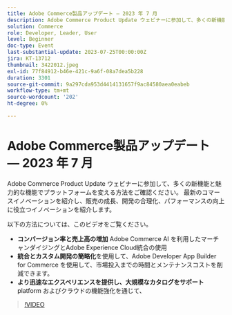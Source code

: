 ```yaml
---
title: Adobe Commerce製品アップデート — 2023 年 7 月
description: Adobe Commerce Product Update ウェビナーに参加して、多くの新機能と魅力的な機能でプラットフォームを変える方法をご確認ください。 最新のコマースイノベーションを紹介し、販売の成長、開発の合理化、パフォーマンスの向上に役立つイノベーションを紹介します。 Adobe Commerce AI を利用したマーチャンダイジングとAdobe Experience Cloud統合を使用してコンバージョン率と売上を増やす方法については、このビデオをご覧ください。  Adobe Developer App Builder for Commerce を使用すると、統合とカスタム開発を簡素化し、市場投入までの時間とメンテナンスコストを削減できます。  より迅速なエクスペリエンスを提供し、プラットフォームおよびクラウドの機能強化を通じて、大規模なカタログをサポートします。
solution: Commerce
role: Developer, Leader, User
level: Beginner
doc-type: Event
last-substantial-update: 2023-07-25T00:00:00Z
jira: KT-13712
thumbnail: 3422012.jpeg
exl-id: 77f84912-b46e-421c-9a6f-08a7dea5b228
duration: 3301
source-git-commit: 9a297cda953d4414131657f9ac84580aea0eabeb
workflow-type: tm+mt
source-wordcount: '202'
ht-degree: 0%

---
```


# Adobe Commerce製品アップデート — 2023 年 7 月

Adobe Commerce Product Update ウェビナーに参加して、多くの新機能と魅力的な機能でプラットフォームを変える方法をご確認ください。 最新のコマースイノベーションを紹介し、販売の成長、開発の合理化、パフォーマンスの向上に役立つイノベーションを紹介します。

以下の方法については、このビデオをご覧ください。

* **コンバージョン率と売上高の増加** Adobe Commerce AI を利用したマーチャンダイジングとAdobe Experience Cloud統合の使用
* **統合とカスタム開発の簡略化**&#x200B;を使用して、Adobe Developer App Builder for Commerce を使用して、市場投入までの時間とメンテナンスコストを削減できます。
* **より迅速なエクスペリエンスを提供し、大規模なカタログをサポート** platform およびクラウドの機能強化を通じて、

>[!VIDEO](https://video.tv.adobe.com/v/3422012/?learn=on)
